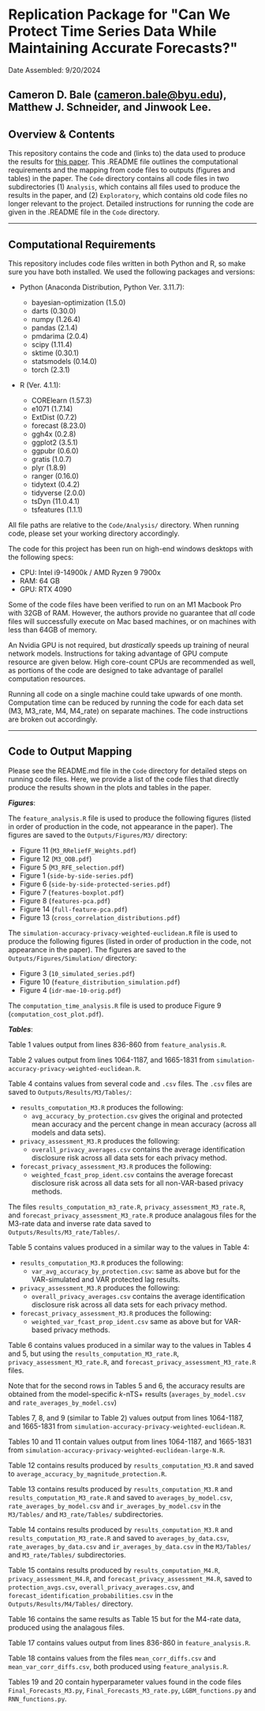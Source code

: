 # Replication Package for "Can We Protect Time Series Data While Maintaining Accurate Forecasts?"

Date Assembled: 9/20/2024

Cameron D. Bale (cameron.bale@byu.edu), Matthew J. Schneider, and Jinwook Lee.
---
Overview & Contents
---

This repository contains the code and (links to) the data used to produce the results for [this paper](https://www.researchgate.net/publication/372621568_Can_We_Protect_Time_Series_Data_While_Maintaining_Accurate_Forecasts). This .README file outlines the computational requirements and the mapping from code files to outputs (figures and tables) in the paper. The `Code` directory contains all code files in two subdirectories (1) `Analysis`, which contains all files used to produce the results in the paper, and (2) `Exploratory`, which contains old code files no longer relevant to the project. Detailed instructions for running the code are given in the .README file in the `Code` directory.

---

## Computational Requirements

This repository includes code files written in both Python and R, so make sure you have both installed. We used the following packages and versions:

* Python (Anaconda Distribution, Python Ver. 3.11.7):
    - bayesian-optimization (1.5.0)
    - darts (0.30.0)
    - numpy (1.26.4)
    - pandas (2.1.4)
    - pmdarima (2.0.4)
    - scipy (1.11.4)
    - sktime (0.30.1)
    - statsmodels (0.14.0)
    - torch (2.3.1)

* R (Ver. 4.1.1): 
    - CORElearn (1.57.3)
    - e1071 (1.7.14)
    - ExtDist (0.7.2)
    - forecast (8.23.0)
    - ggh4x (0.2.8)
    - ggplot2 (3.5.1)
    - ggpubr (0.6.0)
    - gratis (1.0.7)
    - plyr (1.8.9)
    - ranger (0.16.0)
    - tidytext (0.4.2)
    - tidyverse (2.0.0)
    - tsDyn (11.0.4.1)
    - tsfeatures (1.1.1)

All file paths are relative to the `Code/Analysis/` directory. When running code, please set your working directory accordingly.

The code for this project has been run on high-end windows desktops with the following specs:

* CPU: Intel i9-14900k / AMD Ryzen 9 7900x
* RAM: 64 GB
* GPU: RTX 4090

Some of the code files have been verified to run on an M1 Macbook Pro with 32GB of RAM. However, the authors provide no guarantee that *all* code files will successfully execute on Mac based machines, or on machines with less than 64GB of memory. 

An Nvidia GPU is not required, but *drastically* speeds up training of neural network models. Instructions for taking advantage of GPU compute resource are given below. High core-count CPUs are recommended as well, as portions of the code are designed to take advantage of parallel computation resources.

Running all code on a single machine could take upwards of one month. Computation time can be reduced by running the code for each data set (M3, M3_rate, M4, M4_rate) on separate machines. The code instructions are broken out accordingly.

---

## Code to Output Mapping

Please see the README.md file in the `Code` directory for detailed steps on running code files. Here, we provide a list of the code files that directly produce the results shown in the plots and tables in the paper.

***Figures***:

The `feature_analysis.R` file is used to produce the following figures (listed in order of production in the code, not appearance in the paper). The figures are saved to the `Outputs/Figures/M3/` directory:

* Figure 11 (`M3_RReliefF_Weights.pdf`)
* Figure 12 (`M3_OOB.pdf`)
* Figure 5 (`M3_RFE_selection.pdf`)
* Figure 1 (`side-by-side-series.pdf`)
* Figure 6 (`side-by-side-protected-series.pdf`)
* Figure 7 (`features-boxplot.pdf`)
* Figure 8 (`features-pca.pdf`)
* Figure 14 (`full-feature-pca.pdf`)
* Figure 13 (`cross_correlation_distributions.pdf`)

The `simulation-accuracy-privacy-weighted-euclidean.R` file is used to produce the following figures (listed in order of production in the code, not appearance in the paper). The figures are saved to the `Outputs/Figures/Simulation/` directory:

* Figure 3 (`10_simulated_series.pdf`)
* Figure 10 (`feature_distribution_simulation.pdf`)
* Figure 4 (`idr-mae-10-orig.pdf`)

The `computation_time_analysis.R` file is used to produce Figure 9 (`computation_cost_plot.pdf`).

***Tables***:

Table 1 values output from lines 836-860 from `feature_analysis.R`.

Table 2 values output from lines 1064-1187, and 1665-1831 from `simulation-accuracy-privacy-weighted-euclidean.R`.

Table 4 contains values from several code and `.csv` files. The `.csv` files are saved to `Outputs/Results/M3/Tables/`: 

* `results_computation_M3.R` produces the following:
    - `avg_accuracy_by_protection.csv` gives the original and protected mean accuracy and the percent change in mean accuracy (across all models and data sets).
* `privacy_assessment_M3.R` produces the following:
    - `overall_privacy_averages.csv` contains the average identification disclosure risk across all data sets for each privacy method.
* `forecast_privacy_assessment_M3.R` produces the following:
    - `weighted_fcast_prop_ident.csv` contains the average forecast disclosure risk across all data sets for all non-VAR-based privacy methods.

The files `results_computation_m3_rate.R`, `privacy_assessment_M3_rate.R`, and `forecast_privacy_assessment_M3_rate.R` produce analagous files for the M3-rate data and inverse rate data saved to `Outputs/Results/M3_rate/Tables/`.

Table 5 contains values produced in a similar way to the values in Table 4:

* `results_computation_M3.R` produces the following:
    - `var_avg_accuracy_by_protection.csv`: same as above but for the VAR-simulated and VAR protected lag results.
* `privacy_assessment_M3.R` produces the following:
    - `overall_privacy_averages.csv` contains the average identification disclosure risk across all data sets for each privacy method.
* `forecast_privacy_assessment_M3.R` produces the following:
    - `weighted_var_fcast_prop_ident.csv` same as above but for VAR-based privacy methods.

Table 6 contains values produced in a similar way to the values in Tables 4 and 5, but using the `results_computation_M3_rate.R`, `privacy_assessment_M3_rate.R`, and `forecast_privacy_assessment_M3_rate.R` files.

Note that for the second rows in Tables 5 and 6, the accuracy results are obtained from the model-specific *k*-nTS+ results (`averages_by_model.csv` and `rate_averages_by_model.csv`)

Tables 7, 8, and 9 (similar to Table 2) values output from lines 1064-1187, and 1665-1831 from `simulation-accuracy-privacy-weighted-euclidean.R`.

Tables 10 and 11 contain values output from lines 1064-1187, and 1665-1831 from `simulation-accuracy-privacy-weighted-euclidean-large-N.R`.

Table 12 contains results produced by `results_computation_M3.R` and saved to `average_accuracy_by_magnitude_protection.R`.

Table 13 contains results produced by `results_computation_M3.R` and `results_computation_M3_rate.R` and saved to `averages_by_model.csv`, `rate_averages_by_model.csv` and `ir_averages_by_model.csv` in the `M3/Tables/` and `M3_rate/Tables/` subdirectories.

Table 14 contains results produced by `results_computation_M3.R` and `results_computation_M3_rate.R` and saved to `averages_by_data.csv`, `rate_averages_by_data.csv` and `ir_averages_by_data.csv` in the `M3/Tables/` and `M3_rate/Tables/` subdirectories.

Table 15 contains results produced by `results_computation_M4.R`, `privacy_assessment_M4.R`, and `forecast_privacy_assessment_M4.R`, saved to `protection_avgs.csv`, `overall_privacy_averages.csv`, and `forecast_identification_probabilities.csv` in the `Outputs/Results/M4/Tables/` directory.

Table 16 contains the same results as Table 15 but for the M4-rate data, produced using the analagous files.

Table 17 contains values output from lines 836-860 in `feature_analysis.R`.

Table 18 contains values from the files `mean_corr_diffs.csv` and `mean_var_corr_diffs.csv`, both produced using `feature_analysis.R`.

Tables 19 and 20 contain hyperparameter values found in the code files `Final_Forecasts_M3.py`, `Final_Forecasts_M3_rate.py`, `LGBM_functions.py` and `RNN_functions.py`.
